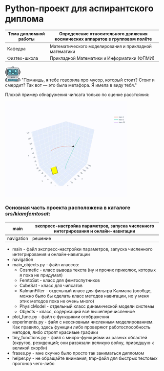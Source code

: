 # Python-проект для аспирантского диплома
| Тема дипломной работы | Определение относительного движения космических аппаратов в групповом полёте |
|-----------------------|------------------------------------------------------------------------------|
| Кафедра               | Математического моделирования и прикладной математики                        |
| Физтех-школа          | Прикладной Математики и Информатики (ФПМИ)                                   |

<img src="source/robot1.png" alt="robot image" width="50"/> "Помнишь, я тебе говорила про мусор, который стоит? Стоит и смердит? Так вот — это была метафора. Я имела в виду тебя."

Плохой пример обнаружения чипсата только по оценке расстояния:

<img src="source/example.gif" width="400">

### Основная часть проекта расположена в каталоге _srs/kiamfemtosat_:
| main       | экспресс-настройка параметров, запуска численного интегрирования и онлайн-навигации |
|------------|------------------------------------------------------------------------------------|
| navigation | решение                                                                            |

- main - файл экспресс-настройки параметров, запуска численного интегрирования и онлайн-навигации
- navigation
- main_objects.py - файл классов:
  - Cosmetic - класс вывода текста (ну и прочих приколюх, которых я пока не придумал)
  - FemtoSat - класс для фемтоспутников
  - CubeSat - класс для чипсатов
  - KalmanFilter - отдельный класс для фильтра Калмана (вообще, можно было бы сделать класс методов навигации, но у меня этих методов пока не очень много)
  - PhysicModel - отдельный класс динамической модели системы
  - Objects - класс, содержащий всё вышеперечисленное
- plot_func.py - файл с функциями отображения
- experiments.py - файл с неосновным численным моделированием. Как правило, здесь функции либо проверяют работоспособность методов, либо строят красивые графики
- tiny_functions.py - файл с микро-функциями из разных областей (округов, резиденций; они развязали великую войну, приведшую к великой скорби)
- frases.py - мне скучно было просто так заниматься дипломом
- helper.py - не обращайте внимания, tmp-файл для быстрых тестовых прогонов чего-либо